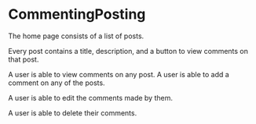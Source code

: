 # CommentingPosting
The home page consists of a list of posts. 

Every post contains a title, description, and a button to view comments on that post. 

A user is able to view comments on any post. 
A user is able to add a comment on any of the posts.

A user is able to edit the comments made by them.

A user is able to delete their comments.

